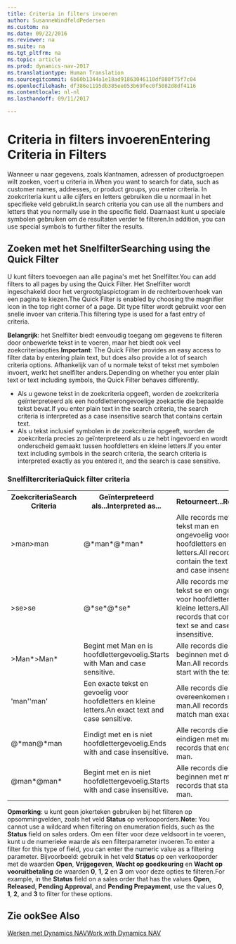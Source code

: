```yaml
---
title: Criteria in filters invoeren
author: SusanneWindfeldPedersen
ms.custom: na
ms.date: 09/22/2016
ms.reviewer: na
ms.suite: na
ms.tgt_pltfrm: na
ms.topic: article
ms.prod: dynamics-nav-2017
ms.translationtype: Human Translation
ms.sourcegitcommit: 6b60b1344a1e18ad91863046110df880f75f7c04
ms.openlocfilehash: df386e1195db385ee053b69fec0f5082d8df4116
ms.contentlocale: nl-nl
ms.lasthandoff: 09/11/2017

---
```


# <a name="entering-criteria-in-filters"></a><span data-ttu-id="2e7c7-102">Criteria in filters invoeren</span><span class="sxs-lookup"><span data-stu-id="2e7c7-102">Entering Criteria in Filters</span></span>
<span data-ttu-id="2e7c7-103">Wanneer u naar gegevens, zoals klantnamen, adressen of productgroepen wilt zoeken, voert u criteria in.</span><span class="sxs-lookup"><span data-stu-id="2e7c7-103">When you want to search for data, such as customer names, addresses, or product groups, you enter criteria.</span></span> <span data-ttu-id="2e7c7-104">In zoekcriteria kunt u alle cijfers en letters gebruiken die u normaal in het specifieke veld gebruikt.</span><span class="sxs-lookup"><span data-stu-id="2e7c7-104">In search criteria you can use all the numbers and letters that you normally use in the specific field.</span></span> <span data-ttu-id="2e7c7-105">Daarnaast kunt u speciale symbolen gebruiken om de resultaten verder te filteren.</span><span class="sxs-lookup"><span data-stu-id="2e7c7-105">In addition, you can use special symbols to further filter the results.</span></span>

## <a name="searching-using-the-quick-filter"></a><span data-ttu-id="2e7c7-106">Zoeken met het Snelfilter</span><span class="sxs-lookup"><span data-stu-id="2e7c7-106">Searching using the Quick Filter</span></span>
<span data-ttu-id="2e7c7-107">U kunt filters toevoegen aan alle pagina's met het Snelfilter.</span><span class="sxs-lookup"><span data-stu-id="2e7c7-107">You can add filters to all pages by using the Quick Filter.</span></span> <span data-ttu-id="2e7c7-108">Het Snelfilter wordt ingeschakeld door het vergrootglaspictogram in de rechterbovenhoek van een pagina te kiezen.</span><span class="sxs-lookup"><span data-stu-id="2e7c7-108">The Quick Filter is enabled by choosing the magnifier icon in the top right corner of a page.</span></span> <span data-ttu-id="2e7c7-109">Dit type filter wordt gebruikt voor een snelle invoer van criteria.</span><span class="sxs-lookup"><span data-stu-id="2e7c7-109">This filtering type is used for a fast entry of criteria.</span></span>

<span data-ttu-id="2e7c7-110">**Belangrijk**: het Snelfilter biedt eenvoudig toegang om gegevens te filteren door onbewerkte tekst in te voeren, maar het biedt ook veel zoekcriteriaopties.</span><span class="sxs-lookup"><span data-stu-id="2e7c7-110">**Important**: The Quick Filter provides an easy access to filter data by entering plain text, but does also provide a lot of search criteria options.</span></span> <span data-ttu-id="2e7c7-111">Afhankelijk van of u normale tekst of tekst met symbolen invoert, werkt het snelfilter anders.</span><span class="sxs-lookup"><span data-stu-id="2e7c7-111">Depending on whether you enter plain text or text including symbols, the Quick Filter behaves differently.</span></span>  
- <span data-ttu-id="2e7c7-112">Als u gewone tekst in de zoekcriteria opgeeft, worden de zoekcriteria geïnterpreteerd als een hoofdletterongevoelige zoekactie die bepaalde tekst bevat.</span><span class="sxs-lookup"><span data-stu-id="2e7c7-112">If you enter plain text in the search criteria, the search criteria is interpreted as a case insensitive search that contains certain text.</span></span>  
- <span data-ttu-id="2e7c7-113">Als u tekst inclusief symbolen in de zoekcriteria opgeeft, worden de zoekcriteria precies zo geïnterpreteerd als u ze hebt ingevoerd en wordt onderscheid gemaakt tussen hoofdletters en kleine letters.</span><span class="sxs-lookup"><span data-stu-id="2e7c7-113">If you enter text including symbols in the search criteria, the search criteria is interpreted exactly as you entered it, and the search is case sensitive.</span></span>

### <a name="quick-filter-criteria"></a><span data-ttu-id="2e7c7-114">Snelfiltercriteria</span><span class="sxs-lookup"><span data-stu-id="2e7c7-114">Quick filter criteria</span></span>
<!-- html syntax because symbols conflict with MarkDown syntax -->
<TABLE>
  <TR>
    <TH><span data-ttu-id="2e7c7-115">Zoekcriteria</span><span class="sxs-lookup"><span data-stu-id="2e7c7-115">Search Criteria</span></span></TH>
    <TH><span data-ttu-id="2e7c7-116">Geïnterpreteerd als...</span><span class="sxs-lookup"><span data-stu-id="2e7c7-116">Interpreted as...</span></span></TH>
    <TH><span data-ttu-id="2e7c7-117">Retourneert...</span><span class="sxs-lookup"><span data-stu-id="2e7c7-117">Returns...</span></span></TH>
  </TR>
  <TR>
    <TD><span data-ttu-id="2e7c7-118">>man</span><span class="sxs-lookup"><span data-stu-id="2e7c7-118">>man</span></span></TD>
    <TD><span data-ttu-id="2e7c7-119">@*man*</span><span class="sxs-lookup"><span data-stu-id="2e7c7-119">@*man*</span></span></TD>
    <TD><span data-ttu-id="2e7c7-120">Alle records met de tekst man en ongevoelig voor hoofdletters en kleine letters.</span><span class="sxs-lookup"><span data-stu-id="2e7c7-120">All records that contain the text man and case insensitive.</span></span></TD>
  </TR>
  <TR>
    <TD><span data-ttu-id="2e7c7-121">>se</span><span class="sxs-lookup"><span data-stu-id="2e7c7-121">>se</span></span></TD>
    <TD><span data-ttu-id="2e7c7-122">@*se*</span><span class="sxs-lookup"><span data-stu-id="2e7c7-122">@*se*</span></span></TD>
    <TD><span data-ttu-id="2e7c7-123">Alle records met de tekst se en ongevoelig voor hoofdletters en kleine letters.</span><span class="sxs-lookup"><span data-stu-id="2e7c7-123">All records that contain the text se and case insensitive.</span></span></TD>
  </TR>
  <TR>
    <TD><span data-ttu-id="2e7c7-124">>Man*</span><span class="sxs-lookup"><span data-stu-id="2e7c7-124">>Man*</span></span></TD>
    <TD><span data-ttu-id="2e7c7-125">Begint met Man en is hoofdlettergevoelig.</span><span class="sxs-lookup"><span data-stu-id="2e7c7-125">Starts with Man and case sensitive.</span></span></TD>
    <TD><span data-ttu-id="2e7c7-126">Alle records die beginnen met de tekst Man.</span><span class="sxs-lookup"><span data-stu-id="2e7c7-126">All records that start with the text Man.</span></span></TD>
  </TR>
  <TR>
    <TD><span data-ttu-id="2e7c7-127">'man'</span><span class="sxs-lookup"><span data-stu-id="2e7c7-127">'man'</span></span></TD>
    <TD><span data-ttu-id="2e7c7-128">Een exacte tekst en gevoelig voor hoofdletters en kleine letters.</span><span class="sxs-lookup"><span data-stu-id="2e7c7-128">An exact text and case sensitive.</span></span></TD>
    <TD><span data-ttu-id="2e7c7-129">Alle records die precies overeenkomen met man.</span><span class="sxs-lookup"><span data-stu-id="2e7c7-129">All records that match man exactly.</span></span></TD>
  </TR>
  <TR>
    <TD><span data-ttu-id="2e7c7-130">@*man</span><span class="sxs-lookup"><span data-stu-id="2e7c7-130">@*man</span></span></TD>
    <TD><span data-ttu-id="2e7c7-131">Eindigt met en is niet hoofdlettergevoelig.</span><span class="sxs-lookup"><span data-stu-id="2e7c7-131">Ends with and case insensitive.</span></span></TD>
    <TD><span data-ttu-id="2e7c7-132">Alle records die eindigen met man.</span><span class="sxs-lookup"><span data-stu-id="2e7c7-132">All records that end with man.</span></span></TD>
  </TR>
  <TR>
    <TD><span data-ttu-id="2e7c7-133">@man*</span><span class="sxs-lookup"><span data-stu-id="2e7c7-133">@man*</span></span></TD>
    <TD><span data-ttu-id="2e7c7-134">Begint met en is niet hoofdlettergevoelig.</span><span class="sxs-lookup"><span data-stu-id="2e7c7-134">Starts with and case insensitive.</span></span></TD>
    <TD><span data-ttu-id="2e7c7-135">Alle records die beginnen met man.</span><span class="sxs-lookup"><span data-stu-id="2e7c7-135">All records that start with man.</span></span></TD>
  </TR>
</TABLE>

<span data-ttu-id="2e7c7-136">**Opmerking**: u kunt geen jokerteken gebruiken bij het filteren op opsommingvelden, zoals het veld **Status** op verkooporders.</span><span class="sxs-lookup"><span data-stu-id="2e7c7-136">**Note**: You cannot use a wildcard when filtering on enumeration fields, such as the **Status** field on sales orders.</span></span> <span data-ttu-id="2e7c7-137">Om een filter voor deze veldsoort in te voeren, kunt u de numerieke waarde als een filterparameter invoeren.</span><span class="sxs-lookup"><span data-stu-id="2e7c7-137">To enter a filter for this type of field, you can enter the numeric value as a filtering parameter.</span></span> <span data-ttu-id="2e7c7-138">Bijvoorbeeld: gebruik in het veld **Status** op een verkooporder met de waarden **Open**, **Vrijgegeven**, **Wacht op goedkeuring** en **Wacht op vooruitbetaling** de waarden **0**, **1**, **2** en **3** om voor deze opties te filteren.</span><span class="sxs-lookup"><span data-stu-id="2e7c7-138">For example, in the **Status** field on a sales order that has the values **Open**, **Released**, **Pending Approval**, and **Pending Prepayment**, use the values **0**, **1**, **2**, and **3** to filter for these options.</span></span>  

## <a name="see-also"></a><span data-ttu-id="2e7c7-139">Zie ook</span><span class="sxs-lookup"><span data-stu-id="2e7c7-139">See Also</span></span>
[<span data-ttu-id="2e7c7-140">Werken met Dynamics NAV</span><span class="sxs-lookup"><span data-stu-id="2e7c7-140">Work with Dynamics NAV</span></span>](ui-work-product.md)

